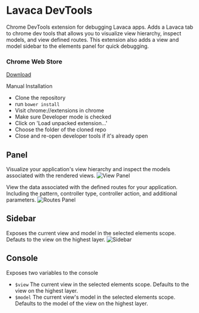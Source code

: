 Lavaca DevTools
===============

Chrome DevTools extension for debugging Lavaca apps. Adds a Lavaca tab to chrome dev tools that allows you to visualize view hierarchy, inspect models, and view defined routes. This extension also adds a view and model sidebar to the elements panel for quick debugging.

### Chrome Web Store
[Download](https://chrome.google.com/webstore/detail/lavaca-developer-tools/kbeolfhnclacoappfhlcnlngdonhhmjb)

Manual Installation

- Clone the repository
- run `bower install`
- Visit chrome://extensions in chrome
- Make sure Developer mode is checked
- Click on 'Load unpacked extension...'
- Choose the folder of the cloned repo
- Close and re-open developer tools if it's already open

## Panel
Visualize your application's view hierarchy and inspect the models associated with the rendered views.
![View Panel](https://raw.github.com/georgehenderson/lavaca-devtools/master/src/img/panel-view.png)

View the data associated with the defined routes for your application. Including the pattern, controller type, controller action, and additional parameters.
![Routes Panel](https://raw.github.com/georgehenderson/lavaca-devtools/master/src/img/panel-routes.png)

## Sidebar
Exposes the current view and model in the selected elements scope. Defauts to the view on the highest layer.
![Sidebar](https://raw.github.com/georgehenderson/lavaca-devtools/master/src/img/sidebar.png)

## Console
Exposes two variables to the console
- `$view` The current view in the selected elements scope. Defaults to the view on the highest layer.
- `$model` The current view's model in the selected elements scope. Defaults to the model of the view on the highest layer.
